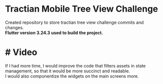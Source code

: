 # Tractian Mobile Tree View Challenge

Created repository to store tractian tree view challenge commits and changes.<br/> 
<b>Flutter version 3.24.3 used to build the project.</b>

# # Video


If I had more time, I would improve the code that filters assets in state management, so that it would be more succinct and readable.<br/> 
I would also componentize the widgets on the main screens more.
